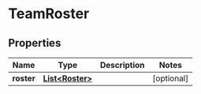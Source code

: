 

# TeamRoster


## Properties

| Name | Type | Description | Notes |
|------------ | ------------- | ------------- | -------------|
|**roster** | [**List&lt;Roster&gt;**](Roster.md) |  |  [optional] |



